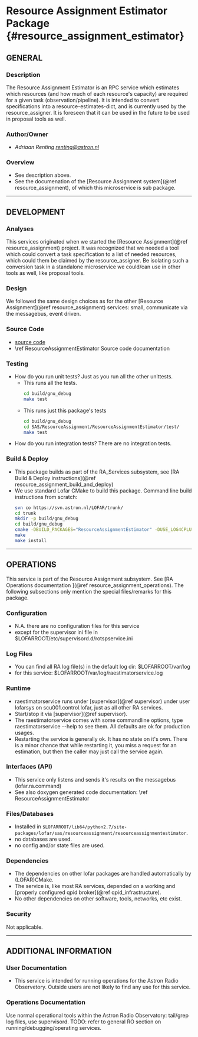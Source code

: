 # Resource Assignment Estimator Package {#resource_assignment_estimator}

## GENERAL

### Description
The Resource Assignment Estimator is an RPC service which estimates which resources (and how much of each resource's capacity) are required for a given task (observation/pipeline).
It is intended to convert specifications into a resource-estimates-dict, and is currently used by the resource_assigner. It is foreseen that it can be used in the future to be used in proposal tools as well.

### Author/Owner
- *Adriaan Renting <renting@astron.nl>*


### Overview
- See description above.
- See the documenation of the [Resource Assignment system](@ref resource_assignment), of which this microservice is sub package.

- - -

## DEVELOPMENT

### Analyses
This services originated when we started the [Resource Assignment](@ref resource_assignment) project. It was recognized that we needed a tool which could convert a task specification to a list of needed resources, which could them be claimed by the resource_assigner. Be isolating such a conversion task in a standalone microservice we could/can use in other tools as well, like proposal tools.

### Design
We followed the same design choices as for the other [Resource Assignment](@ref resource_assignment) services: small, communicate via the messagebus, event driven.

### Source Code
- [source code](https://svn.astron.nl/LOFAR/trunk/SAS/ResourceAssignment/ResourceAssignmentEstimator/)
- \ref ResourceAssignmentEstimator Source code documentation

### Testing
- How do you run unit tests? Just as you run all the other unittests.
  -  This runs all the tests.
     ```bash
     cd build/gnu_debug
     make test
     ```
  - This runs just this package's tests
    ```bash
    cd build/gnu_debug
    cd SAS/ResourceAssignment/ResourceAssignmentEstimator/test/
    make test
    ```
- How do you run integration tests? There are no integration tests.

### Build & Deploy 
- This package builds as part of the RA_Services subsystem, see [RA Build & Deploy instructions](@ref resource_assignment_build_and_deploy)
- We use standard Lofar CMake to build this package. Command line build instructions from scratch:
  ```bash
  svn co https://svn.astron.nl/LOFAR/trunk/
  cd trunk
  mkdir -p build/gnu_debug
  cd build/gnu_debug
  cmake -DBUILD_PACKAGES="ResourceAssignmentEstimator" -DUSE_LOG4CPLUS=OFF ../..
  make
  make install
  ```

- - -

## OPERATIONS 
This service is part of the Resource Assignment subsystem. See [RA Operations documentation ](@ref resource_assignment_operations). The following subsections only mention the special files/remarks for this package.

### Configuration
- N.A. there are no configuration files for this service
- except for the supervisor ini file in $LOFARROOT/etc/supervisord.d/rotspservice.ini

### Log Files
- You can find all RA log file(s) in the default log dir: $LOFARROOT/var/log
- for this service: $LOFARROOT/var/log/raestimatorservice.log

### Runtime
- raestimatorservice runs under [supervisor](@ref supervisor) under user lofarsys on scu001.control.lofar, just as all other RA services.
- Start/stop it via [supervisor](@ref supervisor).
- The raestimatorservice comes with some commandline options, type raestimatorservice --help to see them. All defaults are ok for production usages.
- Restarting the service is generally ok. It has no state on it's own. There is a minor chance that while restarting it, you miss a request for an estimation, but then the caller may just call the service again.

### Interfaces (API)
- This service only listens and sends it's results on the messagebus (lofar.ra.command)
- See also doxygen generated code documentation: \ref ResourceAssignmentEstimator

### Files/Databases
- Installed in `$LOFARROOT/lib64/python2.7/site-packages/lofar/sas/resourceassignment/resourceassignmentestimator`.
- no databases are used.
- no config and/or state files are used.

### Dependencies
- The dependencies on other lofar packages are handled automatically by (LOFAR)CMake.
- The service is, like most RA services, depended on a working and [properly configured qpid broker](@ref qpid_infrastructure).
- No other dependencies on other software, tools, networks, etc exist.

### Security
Not applicable.

- - -

## ADDITIONAL INFORMATION

### User Documentation
- This service is intended for running operations for the Astron Radio Observetory. Outside users are not likely to find any use for this service.

### Operations Documentation

Use normal operational tools within the Astron Radio Observatory: tail/grep log files, use supervisord.
TODO: refer to general RO section on running/debugging/operating services.

